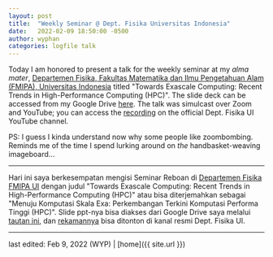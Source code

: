 ```yaml
---
layout: post
title:  "Weekly Seminar @ Dept. Fisika Universitas Indonesia"
date:   2022-02-09 18:50:00 -0500
author: wyphan
categories: logfile talk
---
```


Today I am honored to present a talk for the weekly seminar at my _alma mater_, [Departemen Fisika, Fakultas Matematika dan Ilmu Pengetahuan Alam (FMIPA), Universitas Indonesia][fis-ui] titled "Towards Exascale Computing: Recent Trends in High-Performance Computing (HPC)". The slide deck can be accessed from my Google Drive [here][pdf]. The talk was simulcast over Zoom and YouTube; you can access the [recording][yt] on the official Dept. Fisika UI YouTube channel.

PS: I guess I kinda understand now why some people like zoombombing. Reminds me of the time I spend lurking around on _the_ handbasket-weaving imageboard...

---

Hari ini saya berkesempatan mengisi Seminar Reboan di [Departemen Fisika FMIPA UI][fis-ui] dengan judul "Towards Exascale Computing: Recent Trends in High-Performance Computing (HPC)" atau bisa diterjemahkan sebagai "Menuju Komputasi Skala Exa: Perkembangan Terkini Komputasi Performa Tinggi (HPC)". Slide ppt-nya bisa diakses dari Google Drive saya melalui [tautan ini][pdf], dan [rekamannya][yt] bisa ditonton di kanal resmi Dept. Fisika UI.

[fis-ui]: https://physics.ui.ac.id/
[pdf]: https://drive.google.com/file/d/1AeCQWCFANMFJcyRCR7pbmmq8ywE_ZRww/view?usp=sharing
[yt]: https://www.youtube.com/watch?v=heFXs35gsmY

---

last edited: Feb 9, 2022 (WYP) | [home]({{ site.url }})

